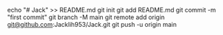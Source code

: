 echo "# Jack" >> README.md
git init
git add README.md
git commit -m "first commit"
git branch -M main
git remote add origin git@github.com:Jacklih953/Jack.git
git push -u origin main
